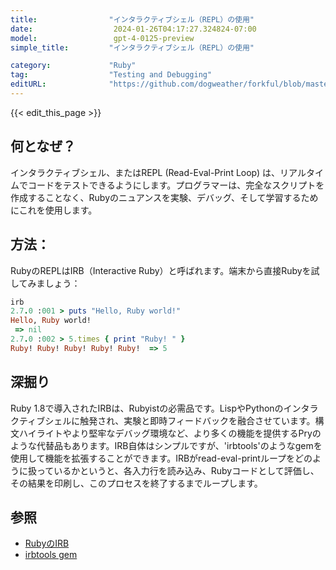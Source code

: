 ```yaml
---
title:                "インタラクティブシェル（REPL）の使用"
date:                  2024-01-26T04:17:27.324824-07:00
model:                 gpt-4-0125-preview
simple_title:         "インタラクティブシェル（REPL）の使用"

category:             "Ruby"
tag:                  "Testing and Debugging"
editURL:              "https://github.com/dogweather/forkful/blob/master/content/ja/ruby/using-an-interactive-shell-repl.md"
---
```


{{< edit_this_page >}}

## 何となぜ？
インタラクティブシェル、またはREPL (Read-Eval-Print Loop) は、リアルタイムでコードをテストできるようにします。プログラマーは、完全なスクリプトを作成することなく、Rubyのニュアンスを実験、デバッグ、そして学習するためにこれを使用します。

## 方法：
RubyのREPLはIRB（Interactive Ruby）と呼ばれます。端末から直接Rubyを試してみましょう：

```Ruby
irb
2.7.0 :001 > puts "Hello, Ruby world!"
Hello, Ruby world!
 => nil
2.7.0 :002 > 5.times { print "Ruby! " }
Ruby! Ruby! Ruby! Ruby! Ruby!  => 5
```

## 深掘り
Ruby 1.8で導入されたIRBは、Rubyistの必需品です。LispやPythonのインタラクティブシェルに触発され、実験と即時フィードバックを融合させています。構文ハイライトやより堅牢なデバッグ環境など、より多くの機能を提供するPryのような代替品もあります。IRB自体はシンプルですが、'irbtools'のようなgemを使用して機能を拡張することができます。IRBがread-eval-printループをどのように扱っているかというと、各入力行を読み込み、Rubyコードとして評価し、その結果を印刷し、このプロセスを終了するまでループします。

## 参照
- [RubyのIRB](https://ruby-doc.org/stdlib-2.7.0/libdoc/irb/rdoc/IRB.html)
- [irbtools gem](https://github.com/janlelis/irbtools)
